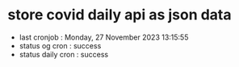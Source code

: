 # store covid daily api as json data

- last cronjob : Monday, 27 November 2023 13:15:55
- status og cron : success
- status daily cron : success
      
      